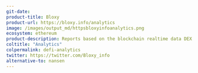```yaml
---
git-date:
product-title: Bloxy
product-url: https://bloxy.info/analytics
image: /images/output_md/httpsbloxyinfoanalytics.png
ecosystem: ethereum
product-description: Reports based on the blockchain realtime data DEX Trades Analysis, DEX Arbitrage Analysis, Margin Trade Positions.
coltitle: "Analytics"
colpermalink: defi-analytics
twitter: https://twitter.com/Bloxy_info
alternative-to: nansen
---
```

